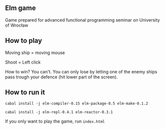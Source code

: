 ## Elm game

Game prepared for advanced functional programming seminar on University of Wrocław

## How to play

Moving ship = moving mouse

Shoot = Left click

How to win? You can't. You can only lose by letting one of the enemy ships pass trough your defence (hit lower part of the screen).

## How to run it

`cabal install -j elm-compiler-0.15 elm-package-0.5 elm-make-0.1.2`

`cabal install -j elm-repl-0.4.1 elm-reactor-0.3.1`

If you only want to play the game, run `index.html`
